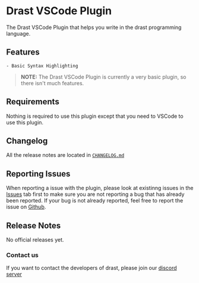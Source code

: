 # Drast VSCode Plugin

The Drast VSCode Plugin that helps you write in the drast programming language.

## Features

    - Basic Syntax Highlighting

> **NOTE:** The Drast VSCode Plugin is currently a very basic plugin, so there isn't much features.

## Requirements

Nothing is required to use this plugin except that you need to VSCode to use this plugin.

## Changelog

All the release notes are located
in [`CHANGELOG.md`](https://github.com/Malvion/drast/blob/master/plugins/vscode/CHANGELOG.md)

## Reporting Issues

When reporting a issue with the plugin, please look at existinng issues in
the [Issues](https://github.com/Malvion/drast/labels/Plugins) tab first to make sure you are not reporting a bug that
has already been reported. If your bug is not already reported, feel free to report the issue
on [Github](https://github.com/Malvion/drast/issues/new).

## Release Notes

No official releases yet.

### Contact us

If you want to contact the developers of drast, please join our [discord server](https://discord.com/invite/ZbmHzNmzPH)
